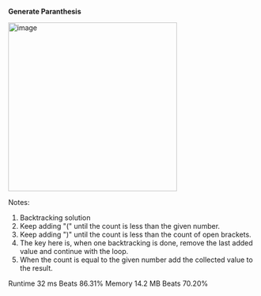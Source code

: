 **Generate Paranthesis**

<img width="341" alt="image" src="https://user-images.githubusercontent.com/25766765/218369802-2e95c939-5048-4591-b4fa-9b66897ea2d6.png">

Notes:
1. Backtracking solution
2. Keep adding "(" until the count is less than the given number.
3. Keep adding ")" until the count is less than the count of open brackets.
4. The key here is, when one backtracking is done, remove the last added value and continue with the loop.
5. When the count is equal to the given number add the collected value to the result.

Runtime
32 ms
Beats
86.31%
Memory
14.2 MB
Beats
70.20%
